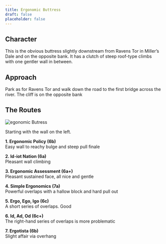```yaml
---
title: Ergonomic Buttress
draft: false
placeholder: false
---
```


## Character

This is the obvious buttress slightly downstream from Ravens Tor in Miller’s Dale and on the opposite bank. It has a clutch of steep roof-type climbs with one gentler wall in between.

## Approach

Park as for Ravens Tor and walk down the road to the first bridge across the river. The cliff is on the opposite bank

## The Routes

![egonomic Butress](/img/peak/millers-dale/ergonomic-buttress.jpg)

Starting with the wall on the left.

**1. Ergonomic Policy (6b)**  
Easy wall to reachy bulge and steep pull finale

**2. Id-iot Nation (6a)**  
Pleasant wall climbing

**3. Ergonomic Assessment (6a+)**  
Pleasant sustained face, all nice and gentle

**4. Simple Ergonomics (7a)**  
Powerful overlaps with a hallow block and hard pull out 

**5. Ergo, Ego, Igo (6c)**  
A short series of overlaps. Good

**6. Id, Ad, Od (6c+)**  
The right-hand series of overlaps is more problematic

**7. Ergotista (6b)**  
Slight affair via overhang


